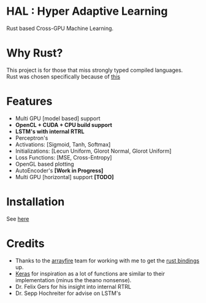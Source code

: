 # HAL : Hyper Adaptive Learning
Rust based Cross-GPU Machine Learning. 

# Why Rust? 
This project is for those that miss strongly typed compiled languages.                                                
Rust was chosen specifically because of [this](http://www.oreilly.com/programming/free/files/why-rust.pdf)

# Features
  
  - Multi GPU [model based] support
  - **OpenCL + CUDA + CPU build support**
  - **LSTM's with internal RTRL**
  - Perceptron's
  - Activations:     [Sigmoid, Tanh, Softmax]
  - Initializations: [Lecun Uniform, Glorot Normal, Glorot Uniform]
  - Loss Functions:  [MSE, Cross-Entropy]
  - OpenGL based plotting
  - AutoEncoder's **[Work in Progress]**
  - Multi GPU [horizontal] support **[TODO]**
  
# Installation
See [here](docs/installation.md)

# Credits
  - Thanks to the [arrayfire](http://arrayfire.com/) team for working with me to get the [rust bindings](https://github.com/arrayfire/arrayfire-rust) up.
  - [Keras](https://github.com/fchollet/keras) for inspiration as a lot of functions are similar to their implementation (minus the theano nonsense).
  - Dr. Felix Gers for his insight into internal RTRL
  - Dr. Sepp Hochreiter for advise on LSTM's
